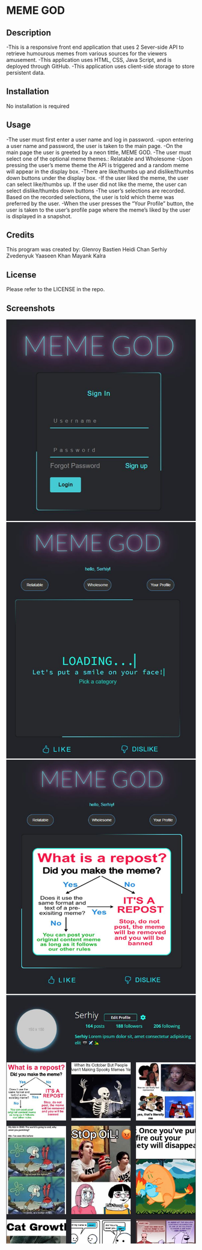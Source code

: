 # MEME GOD

## Description

-This is a responsive front end application that uses 2 Sever-side API to retrieve humourous memes from various sources for the viewers amusement.
-This application uses HTML, CSS, Java Script, and is deployed through GitHub.
-This application uses client-side storage to store persistent data.

## Installation

No installation is required

## Usage

-The user must first enter a user name and log in password.
-upon entering a user name and password, the user is taken to the main page.
-On the main page the user is greeted by a neon tittle, MEME GOD.
-The user must select one of the optional meme themes.: Relatable and Wholesome
-Upon pressing the user’s meme theme the API is triggered and a random meme will appear in the display box.
-There are like/thumbs up and dislike/thumbs down buttons under the display box.
-If the user liked the meme, the user can select like/thumbs up. If the user did not like the meme, the user can select dislike/thumbs down buttons
-The user’s selections are recorded. Based on the recorded selections, the user is told which theme was preferred by the user.
-When the user presses the “Your Profile” button, the user is taken to the user’s profile page where the meme’s liked by the user is displayed in a snapshot.

## Credits

This program was created by:
Glenroy Bastien
Heidi Chan
Serhiy Zvedenyuk 
Yaaseen Khan
Mayank Kalra

## License

Please refer to the LICENSE in the repo.

## Screenshots

![Login page](/public/assets/images/Login%20page.jpg)
![Main page](/public/assets/images/Main%20page.jpg)
![Main page with memes](/public/assets/images/Main%20page%20with%20meme.jpg)
![Profile page with liked memes](/public/assets/images/Profile%20page%20with%20liked%20meme.jpg)


